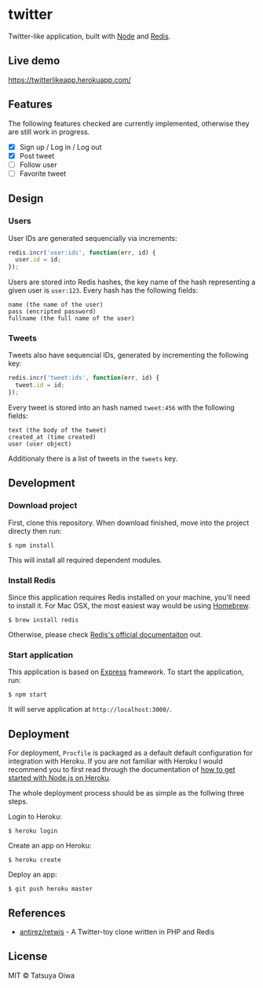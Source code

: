 # twitter

Twitter-like application, built with [Node][node] and [Redis][redis].

## Live demo

https://twitterlikeapp.herokuapp.com/

## Features

The following features checked are currently implemented, otherwise they are still work in progress.

- [x] Sign up / Log in / Log out
- [x] Post tweet
- [ ] Follow user
- [ ] Favorite tweet

## Design

### Users

User IDs are generated sequencially via increments:

```js
redis.incr('user:ids', function(err, id) {
  user.id = id;
});
```

Users are stored into Redis hashes, the key name of the hash representing a given user is `user:123`. Every hash has the following fields:

```
name (the name of the user)
pass (encripted password)
fullname (the full name of the user)
```

### Tweets

Tweets also have sequencial IDs, generated by incrementing the following key:

```js
redis.incr('tweet:ids', function(err, id) {
  tweet.id = id;
});
```

Every tweet is stored into an hash named `tweet:456` with the following fields:

```
text (the body of the tweet)
created_at (time created)
user (user object)
```

Additionaly there is a list of tweets in the `tweets` key.

## Development

### Download project

First, clone this repository. When download finished, move into the project directy then run:

```
$ npm install
```

This will install all required dependent modules.

### Install Redis

Since this application requires Redis installed on your machine, you'll need to install it. For Mac OSX, the most easiest way would be using [Homebrew][homebrew].

```
$ brew install redis
```

Otherwise, please check [Redis's official documentaiton][redis] out.

### Start application

This application is based on [Express][express] framework. To start the application, run:

```
$ npm start
```

It will serve application at `http://localhost:3000/`.

## Deployment

For deployment, `Procfile` is packaged as a default default configuration for integration with Heroku. If you are not familiar with Heroku I would recommend you to first read through the documentation of [how to get started with Node.js on Heroku][heroku-getting-started-with-node].

The whole deployment process should be as simple as the follwing three steps.

Login to Heroku:

```
$ heroku login
````

Create an app on Heroku:

```
$ heroku create
```

Deploy an app:

```
$ git push heroku master
```

## References

- [antirez/retwis][retwis] - A Twitter-toy clone written in PHP and Redis

## License

MIT © Tatsuya Oiwa

[node]: https://nodejs.org/
[redis]: http://redis.io/
[homebrew]: http://brew.sh/
[express]: http://expressjs.com/
[heroku-getting-started-with-node]: https://devcenter.heroku.com/articles/getting-started-with-nodejs#introduction
[retwis]: https://github.com/antirez/retwis
